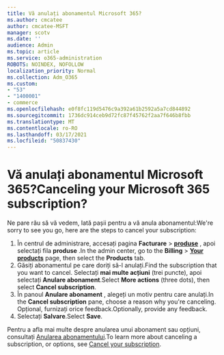 ```yaml
---
title: Vă anulați abonamentul Microsoft 365?
ms.author: cmcatee
author: cmcatee-MSFT
manager: scotv
ms.date: ''
audience: Admin
ms.topic: article
ms.service: o365-administration
ROBOTS: NOINDEX, NOFOLLOW
localization_priority: Normal
ms.collection: Adm_O365
ms.custom:
- "53"
- "1400001"
- commerce
ms.openlocfilehash: e0f8fc119d5476c9a392a61b2592a5a7cd844892
ms.sourcegitcommit: 1736dc914ceb9d72fc87f45762f2aa7f646b8fbb
ms.translationtype: MT
ms.contentlocale: ro-RO
ms.lasthandoff: 03/17/2021
ms.locfileid: "50837430"
---
```

# <a name="canceling-your-microsoft-365-subscription"></a><span data-ttu-id="57725-102">Vă anulați abonamentul Microsoft 365?</span><span class="sxs-lookup"><span data-stu-id="57725-102">Canceling your Microsoft 365 subscription?</span></span>

<span data-ttu-id="57725-103">Ne pare rău să vă vedem, Iată pașii pentru a vă anula abonamentul:</span><span class="sxs-lookup"><span data-stu-id="57725-103">We're sorry to see you go, here are the steps to cancel your subscription:</span></span>

1. <span data-ttu-id="57725-104">În centrul de administrare, accesați pagina **Facturare**  >  **[produse](https://go.microsoft.com/fwlink/p/?linkid=842054)** , apoi selectați fila **produse** .</span><span class="sxs-lookup"><span data-stu-id="57725-104">In the admin center, go to the **Billing** > **[Your products](https://go.microsoft.com/fwlink/p/?linkid=842054)** page, then select the **Products** tab.</span></span>
2. <span data-ttu-id="57725-105">Găsiți abonamentul pe care doriți să-l anulați.</span><span class="sxs-lookup"><span data-stu-id="57725-105">Find the subscription that you want to cancel.</span></span> <span data-ttu-id="57725-106">Selectați **mai multe acțiuni** (trei puncte), apoi selectați **Anulare abonament**.</span><span class="sxs-lookup"><span data-stu-id="57725-106">Select **More actions** (three dots), then select **Cancel subscription**.</span></span>
3. <span data-ttu-id="57725-107">În panoul **Anulare abonament** , alegeți un motiv pentru care anulați.</span><span class="sxs-lookup"><span data-stu-id="57725-107">In the **Cancel subscription** pane, choose a reason why you're canceling.</span></span> <span data-ttu-id="57725-108">Opțional, furnizați orice feedback.</span><span class="sxs-lookup"><span data-stu-id="57725-108">Optionally, provide any feedback.</span></span>
4. <span data-ttu-id="57725-109">Selectați **Salvare**.</span><span class="sxs-lookup"><span data-stu-id="57725-109">Select **Save**.</span></span>

<span data-ttu-id="57725-110">Pentru a afla mai multe despre anularea unui abonament sau opțiuni, consultați [Anularea abonamentului](https://docs.microsoft.com/microsoft-365/commerce/subscriptions/cancel-your-subscription).</span><span class="sxs-lookup"><span data-stu-id="57725-110">To learn more about canceling a subscription, or options, see [Cancel your subscription](https://docs.microsoft.com/microsoft-365/commerce/subscriptions/cancel-your-subscription).</span></span>